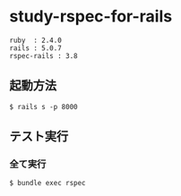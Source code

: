 # study-rspec-for-rails
```
ruby  : 2.4.0
rails : 5.0.7
rspec-rails : 3.8
```

## 起動方法
`$ rails s -p 8000`

## テスト実行
### 全て実行
`$ bundle exec rspec`
